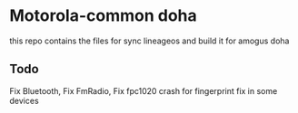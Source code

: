 # Motorola-common doha
this repo contains the files for sync lineageos and build it for amogus doha

## Todo
Fix Bluetooth, Fix FmRadio, Fix fpc1020 crash for fingerprint fix in some devices
